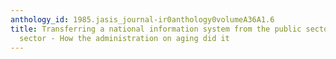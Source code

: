 ```yaml
---
anthology_id: 1985.jasis_journal-ir0anthology0volumeA36A1.6
title: Transferring a national information system from the public sector to the private
  sector - How the administration on aging did it
---
```

